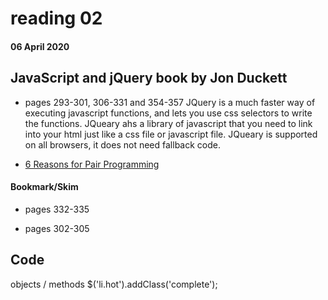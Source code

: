 # reading 02
#### 06 April 2020

## JavaScript and jQuery book by Jon Duckett 

- pages 293-301, 306-331 and 354-357
JQuery is a much faster way of executing javascript functions, and lets you use css selectors to write the functions. JQueary ahs a library of javascript that you need to link into your html just like a css file or javascript file. JQueary is supported on all browsers, it does not need fallback code. 

- [6 Reasons for Pair Programming](https://www.codefellows.org/blog/6-reasons-for-pair-programming/)


#### Bookmark/Skim
- pages 332-335

- pages 302-305

## Code 
objects / methods
$('li.hot').addClass('complete');